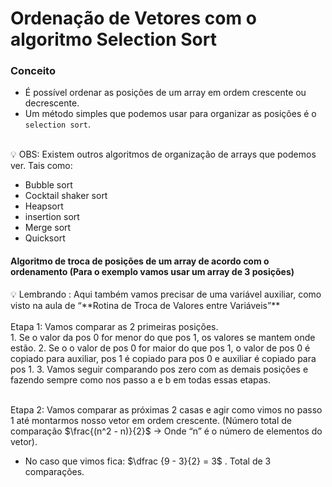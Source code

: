 # Ordenação de Vetores com o algoritmo Selection Sort

### Conceito
- É possível ordenar as posições de um array em ordem crescente ou decrescente.
- Um método simples que podemos usar para organizar as posições é o `selection sort`.
<br/>

<aside>
💡 OBS: Existem outros algoritmos de organização de arrays que podemos ver. Tais como:

- Bubble sort
- Cocktail shaker sort
- Heapsort
- insertion sort
- Merge sort
- Quicksort
</aside>

#### Algoritmo de troca de posições de um array de acordo com o ordenamento (Para o exemplo vamos usar um array de 3 posições)
<aside>
💡 Lembrando : Aqui também vamos precisar de uma variável auxiliar, como visto na aula de “**Rotina de Troca de Valores entre Variáveis”**
</aside>
<br/>
Etapa 1: Vamos comparar as 2 primeiras posições. <br/>
    1. Se o valor da pos 0 for menor do que pos 1, os valores se mantem onde  estão.
    2. Se o o  valor de pos 0 for maior do que pos 1, o valor de pos 0 é copiado para auxiliar, pos 1 é copiado para pos 0 e auxiliar é copiado para pos 1.
    3. Vamos seguir comparando pos zero com as demais posições e fazendo sempre como nos passo a e b em todas essas etapas.
<br/>
<br/>

Etapa 2: Vamos comparar as próximas 2 casas e agir como vimos no passo 1 até montarmos nosso vetor em ordem crescente. (Número total de comparação $\frac{(n^2 - n)}{2}$ → Onde “n” é o número de elementos do vetor).

  * No caso que vimos fica: $\dfrac {9 - 3}{2} = 3$ . Total de 3 comparações.
